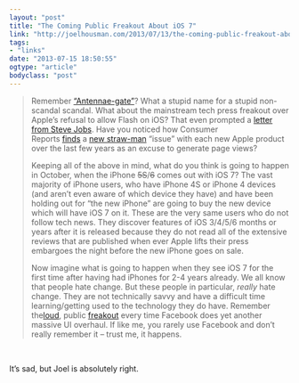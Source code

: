 ```yaml
---
layout: "post"
title: "The Coming Public Freakout About iOS 7"
link: "http://joelhousman.com/2013/07/13/the-coming-public-freakout-about-ios-7/?utm_source=loopinsight.com&utm_medium=referral&utm_campaign=Feed"
tags: 
- "links"
date: "2013-07-15 18:50:55"
ogtype: "article"
bodyclass: "post"
---
```


> Remember [“Antennae-gate”](http://news.consumerreports.org/electronics/2010/07/apple-iphone-4-antenna-issue-iphone4-problems-dropped-calls-lab-test-confirmed-problem-issues-signal-strength-att-network-gsm.html)? What a stupid name for a stupid non-scandal scandal. What about the mainstream tech press freakout over Apple’s refusal to allow Flash on iOS? That even prompted a [letter from Steve Jobs](http://www.apple.com/hotnews/thoughts-on-flash/). Have you noticed how Consumer Reports [finds](http://news.consumerreports.org/electronics/2012/03/our-test-finds-new-ipad-hits-116-degrees-while-running-games.html) a [new straw-man](http://www.marco.org/2011/11/08/consumer-reports-iphone-4s) “issue” with each new Apple product over the last few years as an excuse to generate page views?
> 
> Keeping all of the above in mind, what do you think is going to happen in October, when the iPhone <span style="text-decoration: line-through;">5S</span>/<span style="text-decoration: line-through;">6</span> comes out with iOS 7? The vast majority of iPhone users, who have iPhone 4S or iPhone 4 devices (and aren’t even aware of which device they have) and have been holding out for “the new iPhone” are going to buy the new device which will have iOS 7 on it. These are the very same users who do not follow tech news. They discover features of iOS 3/4/5/6 months or years after it is released because they do not read all of the extensive reviews that are published when ever Apple lifts their press embargoes the night before the new iPhone goes on sale.
> 
> Now imagine what is going to happen when they see iOS 7 for the first time after having had iPhones for 2-4 years already. We all know that people hate change. But these people in particular, *really* hate change. They are not technically savvy and have a difficult time learning/getting used to the technology they do have. Remember the[loud](http://news.cnet.com/8301-13577_3-10200440-36.html), public [freakout](http://www.pcworld.com/article/240327/facebook_redesigns_a_long_history_of_pointless_backlash.html) every time Facebook does yet another massive UI overhaul. If like me, you rarely use Facebook and don’t really remember it – trust me, it happens.

 

It’s sad, but Joel is absolutely right.